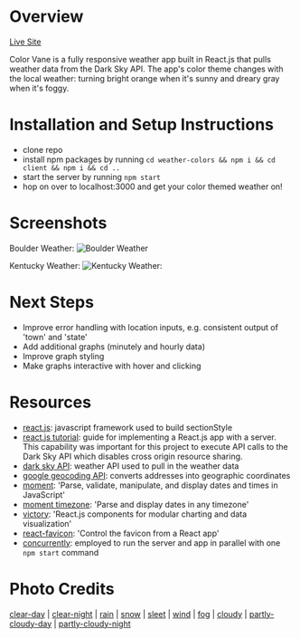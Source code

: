 # Overview
[Live Site](https://colorvane.herokuapp.com/)

Color Vane is a fully responsive weather app built in React.js that pulls weather data from the Dark Sky API. The app's color theme changes with the local weather: turning bright orange when it's sunny and dreary gray when it's foggy.

# Installation and Setup Instructions
* clone repo
* install npm packages by running `cd weather-colors && npm i && cd client && npm i && cd ..`
* start the server by running `npm start`
* hop on over to localhost:3000 and get your color themed weather on!

# Screenshots
Boulder Weather:
![Boulder Weather](https://i.imgur.com/dPtCIkA.png)

Kentucky Weather:
![Kentucky Weather:](https://i.imgur.com/qhqtsp7.png)

# Next Steps
* Improve error handling with location inputs, e.g. consistent output of 'town' and 'state'
* Add additional graphs (minutely and hourly data)
* Improve graph styling
* Make graphs interactive with hover and clicking

# Resources
* [react.js](https://facebook.github.io/react/): javascript framework used to build sectionStyle
* [react.js tutorial](https://www.fullstackreact.com/articles/using-create-react-app-with-a-server/): guide for implementing a React.js app with a server. This capability was important for this project to execute API calls to the Dark Sky API which disables cross origin resource sharing.
* [dark sky API](https://darksky.net/dev): weather API used to pull in the weather data
* [google geocoding API](https://developers.google.com/maps/documentation/geocoding/intro): converts addresses into geographic coordinates
* [moment](https://momentjs.com/): 'Parse, validate, manipulate, and display dates and times in JavaScript'
* [moment timezone](https://momentjs.com/timezone/): 'Parse and display dates in any timezone'
* [victory](https://formidable.com/open-source/victory/): 'React.js components for modular charting and data visualization'
* [react-favicon](https://www.npmjs.com/package/react-favicon): 'Control the favicon from a React app'
* [concurrently](https://www.npmjs.com/package/concurrently): employed to run the server and app in parallel with one `npm start` command

# Photo Credits
[clear-day](https://i.pinimg.com/originals/88/95/d9/8895d94c150ca3857380a58e0ab4014b.jpg) |
[clear-night](http://www.clear-night.com/img/clear-night-placeholder.jpg) |
[rain](http://az616578.vo.msecnd.net/files/2016/01/16/635885008368259096-1039022421_rainy_day_raining_cold_abstract_1600x1200_hd-wallpaper-1557994.jpg) |
[snow](http://cnsoup.com/snowing-wallpaper.html) |
[sleet](https://edenhills.files.wordpress.com/2014/02/dsc_0076ew.jpg) |
[wind](http://www.bsideblog.com/wp-content/uploads/2011/12/windy.jpg) |
[fog](https://img08.deviantart.net/e2e6/i/2009/069/c/3/foggy_forest_26_by_sd_stock.jpg) |
[cloudy](http://www.gazetteseries.co.uk/resources/images/5360796.jpg?display=1&htype=0&type=responsive-gallery) |
[partly-cloudy-day](https://static.pexels.com/photos/216596/pexels-photo-216596.jpeg) |
[partly-cloudy-night](http://wallpapers-hd-wide.com/wp-content/uploads/2016/01/Beautiful-cloudy-night-full-moon-moonlight-1920x1080.jpg)
